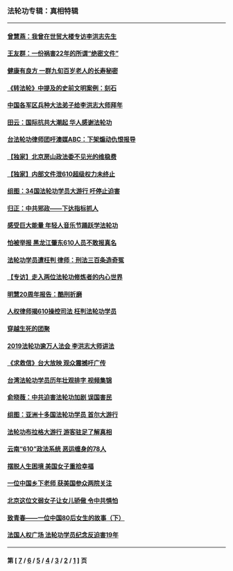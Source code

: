 ### 法轮功专辑：真相特辑
---
#### [曾慧燕：我曾在世贸大楼专访李洪志先生](../../pages/nf4389/n12898729.md?08020430) 
#### [王友群：一份祸害22年的所谓“绝密文件”](../../pages/nf4389/n12871750.md?08020430) 
#### [健康有良方 一群九旬百岁老人的长寿秘密](../../pages/nf4389/n12847475.md?08020430) 
#### [《转法轮》中提及的史前文明案例：刻石](../../pages/nf4389/n12758577.md?08020430) 
#### [中国各军区兵种大法弟子给李洪志大师拜年](../../pages/nf4389/n12750047.md?08020430) 
#### [田云：国际抗共大潮起 华人感谢法轮功](../../pages/nf4389/n12357708.md?08020430) 
#### [台法轮功律师团吁澳媒ABC：下架煽动仇恨报导](../../pages/nf4389/n12279917.md?08020430) 
#### [【独家】北京房山政法委不见光的维稳费](../../pages/nf4389/n12031979.md?08020430) 
#### [【独家】内部文件泄610超级权力未终止](../../pages/nf4389/n12023895.md?08020430) 
#### [组图：34国法轮功学员大游行 吁停止迫害](../../pages/nf4389/n11492658.md?08020430) 
#### [归正：中共邪政——下达指标抓人](../../pages/nf4389/n11474770.md?08020430) 
#### [感受巨大能量 年轻人音乐节踊跃学法轮功](../../pages/nf4389/n11441981.md?08020430) 
#### [怕被举报 黑龙江肇东610人员不敢报真名](../../pages/nf4389/n11436499.md?08020430) 
#### [法轮功学员遭枉判 律师：刑法三百条造奇冤](../../pages/nf4389/n11433943.md?08020430) 
#### [【专访】走入两位法轮功修炼者的内心世界](../../pages/nf4389/n11415623.md?08020430) 
#### [明慧20周年报告：酷刑折磨](../../pages/nf4389/n11387954.md?08020430) 
#### [人权律师揭610操控司法 枉判法轮功学员](../../pages/nf4389/n11313370.md?08020430) 
#### [穿越生死的团聚](../../pages/nf4389/n11258922.md?08020430) 
#### [2019法轮功逾万人法会 李洪志大师讲法](../../pages/nf4389/n11265303.md?08020430) 
#### [《求救信》台大放映 观众震撼吁广传](../../pages/nf4389/n10922251.md?08020430) 
#### [台湾法轮功学员历年壮观排字 视频集锦](../../pages/nf4389/n10878789.md?08020430) 
#### [俞晓薇：中共迫害法轮功加剧 误国害民](../../pages/nf4389/n10859260.md?08020430) 
#### [组图：亚洲十多国法轮功学员 首尔大游行](../../pages/nf4389/n10781149.md?08020430) 
#### [法轮功布拉格大游行 游客驻足了解真相](../../pages/nf4389/n10749360.md?08020430) 
#### [云南“610”政法系统 恶运缠身的78人](../../pages/nf4389/n10747534.md?08020430) 
#### [摆脱人生困境 美国女子重拾幸福](../../pages/nf4389/n10688678.md?08020430) 
#### [一位中国乡下老师 获美国参众两院关注](../../pages/nf4389/n10683927.md?08020430) 
#### [北京这位文弱女子让女儿骄傲 令中共惧怕](../../pages/nf4389/n10668341.md?08020430) 
#### [致青春——一位中国80后女生的故事（下）](../../pages/nf4389/n10642721.md?08020430) 
#### [法国人权广场 法轮功学员纪念反迫害19年](../../pages/nf4389/n10586601.md?08020430) 

---
#### 第 [ [7](./7.md?08020430) / [6](./6.md?08020430) / [5](./5.md?08020430) / [4](./4.md?08020430) / [3](./3.md?08020430) / [2](./2.md?08020430) / [1](./1.md?08020430) ] 页
